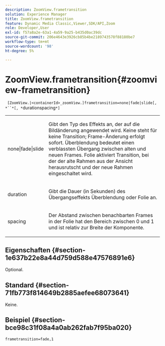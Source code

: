 ```yaml
---
description: ZoomView.frametransition
solution: Experience Manager
title: ZoomView.frametransition
feature: Dynamic Media Classic,Viewer,SDK/API,Zoom
role: Developer,User
exl-id: f57a8a2e-63a1-4a59-9a25-b435d0ac39dc
source-git-commit: 206e4643e3926cb85b4be2189743578f88180be7
workflow-type: tm+mt
source-wordcount: '98'
ht-degree: 5%

---
```


# ZoomView.frametransition{#zoomview-frametransition}

` [ZoomView.|<containerId>_zoomView.]frametransition=none|fade|slide[, *``*[, *`durationspacing`*]`

<table id="table_D5992FCFF26046079089652B211BB6C5"> 
 <tbody> 
  <tr> 
   <td colname="col1"> <p> <span class="codeph"> none|fade|slide  </span> </p> </td> 
   <td colname="col2"> <p>Gibt den Typ des Effekts an, der auf die Bildänderung angewendet wird. <span class="codeph"> Keine  </span> steht für keine Transition; Frame-Änderung erfolgt sofort. <span class="codeph"> Überblendung  </span> bedeutet einen verblassten Übergang zwischen alten und neuen Frames. <span class="codeph"> Folie  </span> aktiviert Transition, bei der der alte Rahmen aus der Ansicht herausrutscht und der neue Rahmen eingeschaltet wird. </p> </td> 
  </tr> 
  <tr> 
   <td colname="col1"> <p> <span class="codeph"> <span class="varname"> duration  </span> </span> </p> </td> 
   <td colname="col2"> <p>Gibt die Dauer (in Sekunden) des Übergangseffekts <span class="codeph"> Überblendung </span> oder <span class="codeph"> Folie </span> an. </p> </td> 
  </tr> 
  <tr> 
   <td colname="col1"> <p> <span class="codeph"> <span class="varname"> spacing  </span> </span> </p> </td> 
   <td colname="col2"> <p>Der Abstand zwischen benachbarten Frames in der <span class="codeph"> Folie </span> hat den Bereich zwischen <span class="codeph"> 0 </span> und <span class="codeph"> 1 </span> und ist relativ zur Breite der Komponente. </p> </td> 
  </tr> 
 </tbody> 
</table>

## Eigenschaften {#section-1e637b22e8a44d759d588e47576891e6}

Optional.

## Standard {#section-71fb773f814649b2885aefee68073641}

Keine.

## Beispiel {#section-bce98c31f08a4a0ab262fab7f95ba020}

`frametransition=fade,1`
